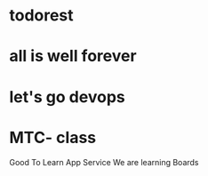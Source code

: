 # todorest
# all is well forever
# let's go devops 
# MTC- class
Good To Learn App Service
We are learning Boards
